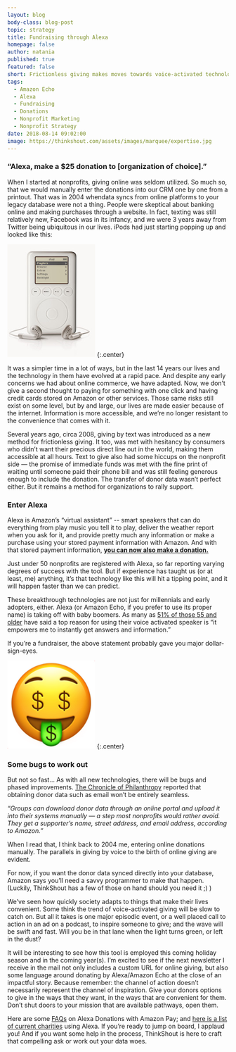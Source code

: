 ```yaml
---
layout: blog
body-class: blog-post
topic: strategy
title: Fundraising through Alexa
homepage: false
author: natania
published: true
featured: false
short: Frictionless giving makes moves towards voice-activated technology.
tags:
  - Amazon Echo
  - Alexa
  - Fundraising
  - Donations
  - Nonprofit Marketing
  - Nonprofit Strategy
date: 2018-08-14 09:02:00
image: https://thinkshout.com/assets/images/marquee/expertise.jpg
---
```


### “Alexa, make a $25 donation to [organization of choice].”

When I started at nonprofits, giving online was seldom utilized. So much so,  that we  would manually enter the donations into our CRM one by one from a printout. That was in 2004 whendata syncs from online platforms to your legacy database were not a thing. People were skeptical about banking online and making purchases through a website. In fact, texting was still relatively new, Facebook was in its infancy, and we were 3 years away from Twitter being ubiquitous in our lives. iPods had just starting popping up and looked like this:

![The Original iPod](/assets/images/blog/OG-ipod.jpg)
{:.center}

It was a simpler time in a lot of ways, but in the last 14 years our lives and the technology in them have evolved at a rapid pace. And despite any early concerns we had about online commerce, we have adapted. Now, we don’t give a second thought to paying for something with one click and having credit cards stored on Amazon or other services. Those same risks still exist on some level, but by and large, our lives are made easier because of the internet. Information is more accessible, and we’re no longer resistant to the convenience that comes with it.

Several years ago, circa 2008, giving by text was introduced as a new method for frictionless giving. It too, was met with hesitancy by consumers who didn’t want their precious direct line out in the world, making them accessible at all hours. Text to give also had some hiccups on the nonprofit side — the promise of immediate funds was met with the fine print of waiting until someone paid their phone bill and was still feeling generous enough to include the donation. The transfer of donor data wasn’t perfect either. But it remains a method for organizations to rally support.

### Enter Alexa

Alexa is Amazon’s “virtual assistant” -- smart speakers that can do everything from play music you tell it to play, deliver the weather report when you ask for it, and provide pretty much any information or make a purchase using your stored payment information with Amazon. And with that stored payment information, **[you can now also make a donation.](https://www.google.com/url?q=https://pay.amazon.com/us/developer/documentation/donations/202163900&sa=D&ust=1534264962745000&usg=AFQjCNG9EFcFgCPrJ-nDkM5wkJjmcAVsUQ)**

Just under 50 nonprofits are registered with Alexa, so far reporting varying degrees of success with the tool. But if experience has taught us (or at least, me) anything, it’s that technology like this will hit a tipping point, and it will happen faster than we can predict.  

These breakthrough technologies are not just for millennials and early adopters, either. Alexa (or Amazon Echo, if you prefer to use its proper name) is taking off with baby boomers. As many as [51% of those 55 and older](https://www.google.com/url?q=https://www.thinkwithgoogle.com/consumer-insights/three-ways-voice-assistance-resonating-baby-boomers/&sa=D&ust=1534266031490000&usg=AFQjCNHGMVi4MaBgMS_HpfbC3j4duimzcA) have said a top reason for using their voice activated speaker is “it empowers me to instantly get answers and information.”

If you’re a fundraiser, the above statement probably gave you major dollar-sign-eyes.

![money-face emoji](/assets/images/blog/money-mouth-face.png)
{:.center}

### Some bugs to work out

But not so fast… As with all new technologies, there will be bugs and phased improvements. [The Chronicle of Philanthropy](https://www.google.com/url?q=https://www.philanthropy.com/article/Alexa-Make-a-Donation-/244225/?key%3D8z5xVqrORuiTnnWYxdvvRQs5a9d4LZUjSUIcCNQLJ68a6AYuQ_fmbiL987u4FiAsVjZPRlpfUkRWVWV2bUNTd2xLWk9YbG9FcTRRRlRIejVtR05pS0hncXBrMA%23.W3L88M1Vwno.email&sa=D&ust=1534267596936000&usg=AFQjCNEadI0HX9BH_iRyURoFOTNbVtmDCA) reported that obtaining donor data such as email won’t be entirely seamless.

_“Groups can download donor data through an online portal and upload it into their systems manually — a step most nonprofits would rather avoid. They get a supporter’s name, street address, and email address, according to Amazon.”_

When I read that, I think back to 2004 me, entering online donations manually. The parallels in giving by voice to the birth of online giving are evident.

For now, if you want the donor data synced directly into your database, Amazon says you’ll need a savvy programmer to make that happen. (Luckily, ThinkShout has a few of those on hand should you need it ;) )

We’ve seen how quickly society adapts to things that make their lives convenient. Some think the trend of voice-activated giving will be slow to catch on. But all it takes is one major episodic event, or a well placed call to action in an ad on a podcast, to inspire someone to give; and the wave will be swift and fast. Will you be in that lane when the light turns green, or left in the dust?

It will be interesting to see how this tool is employed this coming holiday season and in the coming year(s). I’m excited to see if the next newsletter I receive in the mail not only includes a custom URL for online giving, but also some language around donating by Alexa/Amazon Echo at the close of an impactful story. Because remember: the channel of action doesn’t necessarily represent the channel of inspiration. Give your donors options to give in the ways that they want, in the ways that are convenient for them. Don’t shut doors to your mission that are available pathways, open them.

Here are some [FAQs](https://pay.amazon.com/us/help/201754640) on Alexa Donations with Amazon Pay; and [here is a list of current charities](https://www.google.com/url?q=https://pay.amazon.com/us/alexadonations&sa=D&ust=1534269069643000&usg=AFQjCNFzJm2VPxZLM8KQSeT8lH-WvGDR-Q) using Alexa. If you’re ready to jump on board, I applaud you! And if you want some help in the process, ThinkShout is here to craft that compelling ask or work out your data woes.
